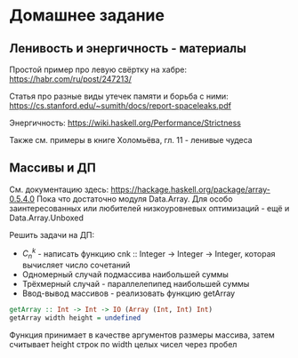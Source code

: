 # Домашнее задание

## Ленивость и энергичность - материалы
Простой пример про левую свёртку на хабре:
https://habr.com/ru/post/247213/

Статья про разные виды утечек памяти и борьба с ними:
https://cs.stanford.edu/~sumith/docs/report-spaceleaks.pdf

Энергичность:
https://wiki.haskell.org/Performance/Strictness

Также см. примеры в книге Холомьёва, гл. 11 - ленивые чудеса

## Массивы и ДП

См. документацию здесь:
https://hackage.haskell.org/package/array-0.5.4.0
Пока что достаточно модуля Data.Array. Для особо заинтересованных или любителей низкоуровневых оптимизаций - ещё и Data.Array.Unboxed

Решить задачи на ДП:

* $C_n^k$ - написать функцию cnk :: Integer -> Integer -> Integer, которая вычисляет число сочетаний
* Одномерный случай подмассива наибольшей суммы
* Трёхмерный случай - параллелепипед наибольшей суммы
* Ввод-вывод массивов - реализовать функцию getArray
```haskell
getArray :: Int -> Int -> IO (Array (Int, Int) Int)
getArray width height = undefined
```
Функция принимает в качестве аргументов размеры массива, затем считывает height строк по width целых чисел через пробел